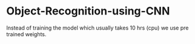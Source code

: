 # Object-Recognition-using-CNN
Instead of training the model which usually takes 10 hrs (cpu) we use pre trained weights.
